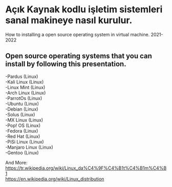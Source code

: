 # Açık Kaynak kodlu işletim sistemleri sanal makineye nasıl kurulur.
 How to installing a open source operating system in virtual machine. 2021-2022
## Open source operating systems that you can install by following this presentation.
-Pardus (Linux)<br/>
-Kali Linux (Linux)<br/>
-Linux Mint (Linux)<br/>
-Arch Linux (Linux)<br/> 
-ParrotOs (Linux)<br/>
-Ubuntu (Linux)<br/>
-Debian (Linux)<br/>
-Solus (Linux)<br/>
-MX Linux (Linux)<br/>
-Pop! OS (Linux)<br/>
-Fedora (Linux)<br/>
-Red Hat (Linux)<br/>
-PiSi Linux (Linux)<br/>
-Manjaro Linux (Linux)<br/>
-Gentoo (Linux)<br/>
 
And More: https://tr.wikipedia.org/wiki/Linux_da%C4%9F%C4%B1t%C4%B1m%C4%B1<br/>
          https://en.wikipedia.org/wiki/Linux_distribution   
